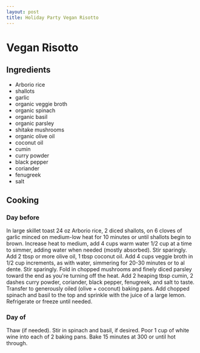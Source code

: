 ```yaml
---
layout: post
title: Holiday Party Vegan Risotto
---
```

# Vegan Risotto

## Ingredients

- Arborio rice
- shallots
- garlic
- organic veggie broth
- organic spinach
- organic basil
- organic parsley
- shitake mushrooms
- organic olive oil
- coconut oil
- cumin
- curry powder
- black pepper
- coriander
- fenugreek
- salt

## Cooking

### Day before

In large skillet toast 24 oz Arborio rice, 2 diced shallots, on 6 cloves of garlic minced on medium-low heat for 10 minutes or until shallots begin to brown.
Increase heat to medium, add 4 cups warm water 1/2 cup at a time to simmer, adding water when needed (mostly absorbed). Stir sparingly.
Add 2 tbsp or more olive oil, 1 tbsp coconut oil.
Add 4 cups veggie broth in 1/2 cup increments, as with water, simmering for 20-30 minutes or to al dente. Stir sparingly.
Fold in chopped mushrooms and finely diced parsley toward the end as you're turning off the heat.
Add 2 heaping tbsp cumin, 2 dashes curry powder, coriander, black pepper, fenugreek, and salt to taste.
Transfer to generously oiled (olive + coconut) baking pans.
Add chopped spinach and basil to the top and sprinkle with the juice of a large lemon.
Refrigerate or freeze until needed.

### Day of

Thaw (if needed).
Stir in spinach and basil, if desired.
Poor 1 cup of white wine into each of 2 baking pans.
Bake 15 minutes at 300 or until hot through.

